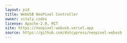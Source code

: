 ```yaml
---
layout: pid
title: WebUSB NeoPixel Controller
owner: vitaly.codes
license: Apache-2.0, MIT
site: https://neopixel-webusb.vercel.app
source: https://github.com/dotcypress/neopixel-webusb
---
```

